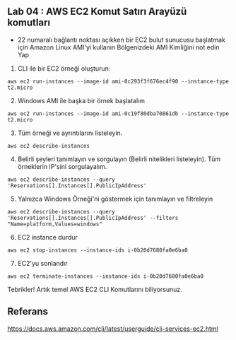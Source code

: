 Lab 04 : AWS EC2 Komut Satırı Arayüzü komutları
--

* 22 numaralı bağlantı noktası açıkken bir EC2 bulut sunucusu başlatmak için Amazon Linux AMI'yi kullanın Bölgenizdeki AMI Kimliğini not edin Yap

1. CLI ile bir EC2 örneği oluşturun:
```console
aws ec2 run-instances --image-id ami-0c293f3f676ec4f90 --instance-type t2.micro
```
2. Windows AMI ile başka bir örnek başlatalım
```console
aws ec2 run-instances --image-id ami-0c19f80dba70861db --instance-type t2.micro
```
3. Tüm örneği ve ayrıntılarını listeleyin.
```console
aws ec2 describe-instances
```
4. Belirli şeyleri tanımlayın ve sorgulayın (Belirli nitelikleri listeleyin). Tüm örneklerin IP'sini sorgulayalım.
```console
aws ec2 describe-instances --query 'Reservations[].Instances[].PublicIpAddress'
```
5. Yalnızca Windows Örneği'ni göstermek için tanımlayın ve filtreleyin
```console
aws ec2 describe-instances --query 'Reservations[].Instances[].PublicIpAddress' --filters "Name=platform,Values=windows"
```
6. EC2 instance durdur
```console
aws ec2 stop-instances --instance-ids i-0b20d7680fa0e6ba0
```
7. EC2'yu sonlandır
```console
aws ec2 terminate-instances --instance-ids i-0b20d7680fa0e6ba0
```
Tebrikler! Artık temel AWS EC2 CLI Komutlarını biliyorsunuz.

## Referans
https://docs.aws.amazon.com/cli/latest/userguide/cli-services-ec2.html
